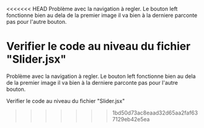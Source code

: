 <<<<<<< HEAD
Problème avec la navigation à regler. Le bouton left fonctionne bien au dela de la premier image il va bien à la derniere parconte pas pour l'autre bouton.

Verifier le code au niveau du fichier "Slider.jsx"
=======
Problème avec la navigation à regler. Le bouton left fonctionne bien au dela de la premier image il va bien à la derniere parconte pas pour l'autre bouton.

Verifier le code au niveau du fichier "Slider.jsx"
>>>>>>> 1bd50d73ac8eaad32d65aa2faf637129eb42e5ea
